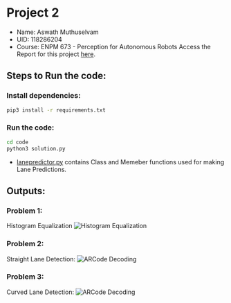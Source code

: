 # Project 2
- Name: Aswath Muthuselvam
- UID: 118286204
- Course: ENPM 673 - Perception for Autonomous Robots
Access the Report for this project [here](docs/report.pdf).

## Steps to Run the code:
### Install dependencies:
```bash
pip3 install -r requirements.txt
```
### Run the code:
```bash
cd code
python3 solution.py
```
- [lanepredictor.py](code/lanepredictor.py) contains Class and Memeber functions used for making Lane Predictions.


## Outputs:
### Problem 1:
Histogram Equalization
![Histogram Equalization](outputs/histogram_equalization.png)

### Problem 2:
Straight Lane Detection:
![ARCode Decoding](outputs/straight_lane_detection.png)

### Problem 3:
Curved Lane Detection:
![ARCode Decoding](outputs/curved_lane_detection.png)
